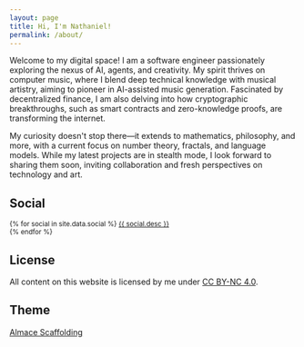 ```yaml
---
layout: page
title: Hi, I'm Nathaniel!
permalink: /about/
---
```


Welcome to my digital space! I am a software engineer passionately exploring the
nexus of AI, agents, and creativity. My spirit thrives on computer music, where
I blend deep technical knowledge with musical artistry, aiming to pioneer in
AI-assisted music generation. Fascinated by decentralized finance, I am also
delving into how cryptographic breakthroughs, such as smart contracts and
zero-knowledge proofs, are transforming the internet.

My curiosity doesn't stop there&mdash;it extends to mathematics, philosophy,
and more, with a current focus on number theory, fractals, and language models.
While my latest projects are in stealth mode, I look forward to sharing them
soon, inviting collaboration and fresh perspectives on technology and art.

## Social

<p>
  <small>
  {% for social in site.data.social %}
    <a target="_blank" href="{{ social.url }}" title="{{ social.title }}">
      <i class="fa {{ social.icon }}" style="min-width: 1.8vw"></i>
      {{ social.desc }}
    </a><br>
  {% endfor %}
  </small>
</p>

## License

<p>
  All content on this website is licensed by me under
  <a target="_blank" href="http://creativecommons.org/licenses/by-nc/4.0/">CC BY-NC 4.0</a>.
</p>

## Theme

<p>
  <a target="_blank" href="http://sparanoid.com/lab/amsf/">Almace Scaffolding</a>
</p>
